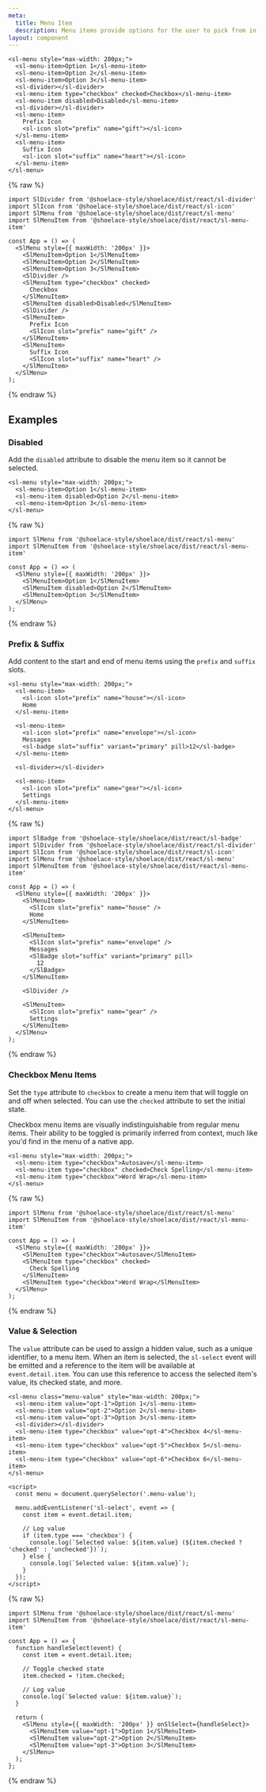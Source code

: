 ```yaml
---
meta:
  title: Menu Item
  description: Menu items provide options for the user to pick from in a menu.
layout: component
---
```


```html:preview
<sl-menu style="max-width: 200px;">
  <sl-menu-item>Option 1</sl-menu-item>
  <sl-menu-item>Option 2</sl-menu-item>
  <sl-menu-item>Option 3</sl-menu-item>
  <sl-divider></sl-divider>
  <sl-menu-item type="checkbox" checked>Checkbox</sl-menu-item>
  <sl-menu-item disabled>Disabled</sl-menu-item>
  <sl-divider></sl-divider>
  <sl-menu-item>
    Prefix Icon
    <sl-icon slot="prefix" name="gift"></sl-icon>
  </sl-menu-item>
  <sl-menu-item>
    Suffix Icon
    <sl-icon slot="suffix" name="heart"></sl-icon>
  </sl-menu-item>
</sl-menu>
```

{% raw %}

```jsx:react
import SlDivider from '@shoelace-style/shoelace/dist/react/sl-divider'
import SlIcon from '@shoelace-style/shoelace/dist/react/sl-icon'
import SlMenu from '@shoelace-style/shoelace/dist/react/sl-menu'
import SlMenuItem from '@shoelace-style/shoelace/dist/react/sl-menu-item'

const App = () => (
  <SlMenu style={{ maxWidth: '200px' }}>
    <SlMenuItem>Option 1</SlMenuItem>
    <SlMenuItem>Option 2</SlMenuItem>
    <SlMenuItem>Option 3</SlMenuItem>
    <SlDivider />
    <SlMenuItem type="checkbox" checked>
      Checkbox
    </SlMenuItem>
    <SlMenuItem disabled>Disabled</SlMenuItem>
    <SlDivider />
    <SlMenuItem>
      Prefix Icon
      <SlIcon slot="prefix" name="gift" />
    </SlMenuItem>
    <SlMenuItem>
      Suffix Icon
      <SlIcon slot="suffix" name="heart" />
    </SlMenuItem>
  </SlMenu>
);
```

{% endraw %}

## Examples

### Disabled

Add the `disabled` attribute to disable the menu item so it cannot be selected.

```html:preview
<sl-menu style="max-width: 200px;">
  <sl-menu-item>Option 1</sl-menu-item>
  <sl-menu-item disabled>Option 2</sl-menu-item>
  <sl-menu-item>Option 3</sl-menu-item>
</sl-menu>
```

{% raw %}

```jsx:react
import SlMenu from '@shoelace-style/shoelace/dist/react/sl-menu'
import SlMenuItem from '@shoelace-style/shoelace/dist/react/sl-menu-item'

const App = () => (
  <SlMenu style={{ maxWidth: '200px' }}>
    <SlMenuItem>Option 1</SlMenuItem>
    <SlMenuItem disabled>Option 2</SlMenuItem>
    <SlMenuItem>Option 3</SlMenuItem>
  </SlMenu>
);
```

{% endraw %}

### Prefix & Suffix

Add content to the start and end of menu items using the `prefix` and `suffix` slots.

```html:preview
<sl-menu style="max-width: 200px;">
  <sl-menu-item>
    <sl-icon slot="prefix" name="house"></sl-icon>
    Home
  </sl-menu-item>

  <sl-menu-item>
    <sl-icon slot="prefix" name="envelope"></sl-icon>
    Messages
    <sl-badge slot="suffix" variant="primary" pill>12</sl-badge>
  </sl-menu-item>

  <sl-divider></sl-divider>

  <sl-menu-item>
    <sl-icon slot="prefix" name="gear"></sl-icon>
    Settings
  </sl-menu-item>
</sl-menu>
```

{% raw %}

```jsx:react
import SlBadge from '@shoelace-style/shoelace/dist/react/sl-badge'
import SlDivider from '@shoelace-style/shoelace/dist/react/sl-divider'
import SlIcon from '@shoelace-style/shoelace/dist/react/sl-icon'
import SlMenu from '@shoelace-style/shoelace/dist/react/sl-menu'
import SlMenuItem from '@shoelace-style/shoelace/dist/react/sl-menu-item'

const App = () => (
  <SlMenu style={{ maxWidth: '200px' }}>
    <SlMenuItem>
      <SlIcon slot="prefix" name="house" />
      Home
    </SlMenuItem>

    <SlMenuItem>
      <SlIcon slot="prefix" name="envelope" />
      Messages
      <SlBadge slot="suffix" variant="primary" pill>
        12
      </SlBadge>
    </SlMenuItem>

    <SlDivider />

    <SlMenuItem>
      <SlIcon slot="prefix" name="gear" />
      Settings
    </SlMenuItem>
  </SlMenu>
);
```

{% endraw %}

### Checkbox Menu Items

Set the `type` attribute to `checkbox` to create a menu item that will toggle on and off when selected. You can use the `checked` attribute to set the initial state.

Checkbox menu items are visually indistinguishable from regular menu items. Their ability to be toggled is primarily inferred from context, much like you'd find in the menu of a native app.

```html:preview
<sl-menu style="max-width: 200px;">
  <sl-menu-item type="checkbox">Autosave</sl-menu-item>
  <sl-menu-item type="checkbox" checked>Check Spelling</sl-menu-item>
  <sl-menu-item type="checkbox">Word Wrap</sl-menu-item>
</sl-menu>
```

{% raw %}

```jsx:react
import SlMenu from '@shoelace-style/shoelace/dist/react/sl-menu'
import SlMenuItem from '@shoelace-style/shoelace/dist/react/sl-menu-item'

const App = () => (
  <SlMenu style={{ maxWidth: '200px' }}>
    <SlMenuItem type="checkbox">Autosave</SlMenuItem>
    <SlMenuItem type="checkbox" checked>
      Check Spelling
    </SlMenuItem>
    <SlMenuItem type="checkbox">Word Wrap</SlMenuItem>
  </SlMenu>
);
```

{% endraw %}

### Value & Selection

The `value` attribute can be used to assign a hidden value, such as a unique identifier, to a menu item. When an item is selected, the `sl-select` event will be emitted and a reference to the item will be available at `event.detail.item`. You can use this reference to access the selected item's value, its checked state, and more.

```html:preview
<sl-menu class="menu-value" style="max-width: 200px;">
  <sl-menu-item value="opt-1">Option 1</sl-menu-item>
  <sl-menu-item value="opt-2">Option 2</sl-menu-item>
  <sl-menu-item value="opt-3">Option 3</sl-menu-item>
  <sl-divider></sl-divider>
  <sl-menu-item type="checkbox" value="opt-4">Checkbox 4</sl-menu-item>
  <sl-menu-item type="checkbox" value="opt-5">Checkbox 5</sl-menu-item>
  <sl-menu-item type="checkbox" value="opt-6">Checkbox 6</sl-menu-item>
</sl-menu>

<script>
  const menu = document.querySelector('.menu-value');

  menu.addEventListener('sl-select', event => {
    const item = event.detail.item;

    // Log value
    if (item.type === 'checkbox') {
      console.log(`Selected value: ${item.value} (${item.checked ? 'checked' : 'unchecked'})`);
    } else {
      console.log(`Selected value: ${item.value}`);
    }
  });
</script>
```

{% raw %}

```jsx:react
import SlMenu from '@shoelace-style/shoelace/dist/react/sl-menu'
import SlMenuItem from '@shoelace-style/shoelace/dist/react/sl-menu-item'

const App = () => {
  function handleSelect(event) {
    const item = event.detail.item;

    // Toggle checked state
    item.checked = !item.checked;

    // Log value
    console.log(`Selected value: ${item.value}`);
  }

  return (
    <SlMenu style={{ maxWidth: '200px' }} onSlSelect={handleSelect}>
      <SlMenuItem value="opt-1">Option 1</SlMenuItem>
      <SlMenuItem value="opt-2">Option 2</SlMenuItem>
      <SlMenuItem value="opt-3">Option 3</SlMenuItem>
    </SlMenu>
  );
};
```

{% endraw %}
